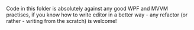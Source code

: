 ﻿Code in this folder is absolutely against any good WPF and MVVM practises, if you know how to write editor in a better way - any refactor (or rather - writing from the scratch) is welcome!